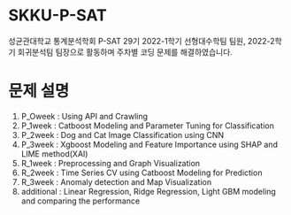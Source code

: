 # SKKU-P-SAT
성균관대학교 통계분석학회 P-SAT 29기
2022-1학기 선형대수학팀 팀원,
2022-2학기 회귀분석팀 팀장으로 활동하며
주차별 코딩 문제를 해결하였습니다.

# 문제 설명
1. P_Oweek : Using API and Crawling
2. P_1week : Catboost Modeling and Parameter Tuning for Classification
3. P_2week : Dog and Cat Image Classification using CNN
4. P_3week : Xgboost Modeling and Feature Importance using SHAP and LIME method(XAI)
5. R_1week : Preprocessing and Graph Visualization
6. R_2week : Time Series CV using Catboost Modeling for Prediction
7. R_3week : Anomaly detection and Map Visualization
8. additional : Linear Regression, Ridge Regression, Light GBM modeling and comparing the performance
